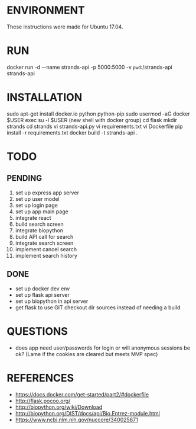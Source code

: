 # ENVIRONMENT
These instructions were made for Ubuntu 17.04.

# RUN
docker run -d --name strands-api -p 5000:5000 -v `pwd`:/strands-api strands-api

# INSTALLATION
sudo apt-get install docker.io python python-pip
sudo usermod -aG docker $USER
exec su -l $USER   (new shell with docker group)
cd flask
mkdir strands
cd strands
vi strands-api.py
vi requirements.txt
vi Dockerfile
pip install -r requirements.txt
docker build -t strands-api .

# TODO
## PENDING
1. set up express app server
3. set up user model
4. set up login page
5. set up app main page
6. integrate react
7. build search screen
8. integrate biopython
9. build API call for search
10. integrate search screen
11. implement cancel search
12. implement search history

## DONE
- set up docker dev env
- set up flask api server
- set up biopython in api server
- get flask to use GIT checkout dir sources instead of needing a build

# QUESTIONS
- does app need user/passwords for login or will anonymous sessions be ok? (Lame if the cookies are cleared but meets MVP spec)

# REFERENCES
- https://docs.docker.com/get-started/part2/#dockerfile
- http://flask.pocoo.org/
- http://biopython.org/wiki/Download
- http://biopython.org/DIST/docs/api/Bio.Entrez-module.html
- https://www.ncbi.nlm.nih.gov/nuccore/340025671

